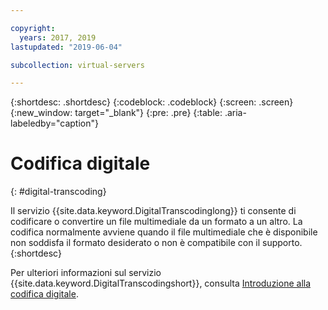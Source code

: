 ```yaml
---

copyright:
  years: 2017, 2019
lastupdated: "2019-06-04"

subcollection: virtual-servers

---
```


{:shortdesc: .shortdesc}
{:codeblock: .codeblock}
{:screen: .screen}
{:new_window: target="_blank"}
{:pre: .pre}
{:table: .aria-labeledby="caption"}


# Codifica digitale
{: #digital-transcoding}

Il servizio {{site.data.keyword.DigitalTranscodinglong}} ti consente di codificare o convertire un file multimediale da un formato a un altro. La codifica normalmente avviene quando il file multimediale che è disponibile non soddisfa il formato desiderato o non è compatibile con il supporto.
{:shortdesc}

Per ulteriori informazioni sul servizio {{site.data.keyword.DigitalTranscodingshort}}, consulta [Introduzione alla codifica digitale](/docs/infrastructure/digital-transcoding?topic=digital-transcoding-getting-started-digital-transcoding).
